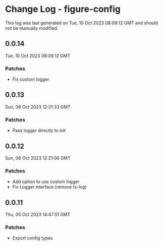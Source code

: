 # Change Log - figure-config

This log was last generated on Tue, 10 Oct 2023 08:09:12 GMT and should not be manually modified.

## 0.0.14
Tue, 10 Oct 2023 08:09:12 GMT

### Patches

- Fix custom logger

## 0.0.13
Sun, 08 Oct 2023 12:31:33 GMT

### Patches

- Pass logger directly to init

## 0.0.12
Sun, 08 Oct 2023 12:21:06 GMT

### Patches

- Add option to use custom logger
- Fix Logger interface (remove ts-log)

## 0.0.11
Thu, 05 Oct 2023 14:47:51 GMT

### Patches

- Export config types

